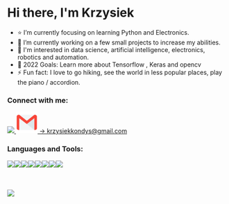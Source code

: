 # Hi there, I'm Krzysiek

- ⭐ I’m currently focusing on learning Python and Electronics.
- 🔨 I’m currently working on a few small projects to increase my abilities.
- 🔭 I'm interested in data science, artificial intelligence, electronics, robotics and automation.
- 🥅 2022 Goals: Learn more about Tensorflow , Keras and opencv
- ⚡ Fun fact: I love to go hiking, see the world in less popular places, play the piano / accordion.

### Connect with me:
<a href="https://www.linkedin.com/in/krzysiek-kondys-765312212/">
    <img height="50" src="https://cdn2.iconfinder.com/data/icons/social-icon-3/512/social_style_3_in-306.png"/>
</a>
<a href="">
    <img height="50" src="./gmail.svg"/>
    -> krzysiekkondys@gmail.com
</a>


### Languages and Tools:
<img height=50 src="https://cdn.jsdelivr.net/gh/devicons/devicon/icons/python/python-original.svg"/><img height=50 src="https://cdn.jsdelivr.net/gh/devicons/devicon/icons/git/git-plain.svg"/><img height=50 src="https://cdn.jsdelivr.net/gh/devicons/devicon/icons/github/github-original.svg"/><img height=50 src="https://cdn.jsdelivr.net/gh/devicons/devicon/icons/docker/docker-original.svg" /><img height=50 src="https://cdn.jsdelivr.net/gh/devicons/devicon/icons/tensorflow/tensorflow-original.svg" /><img height=50 src="https://cdn.jsdelivr.net/gh/devicons/devicon/icons/opencv/opencv-original.svg" /><img height=50 src="https://cdn.jsdelivr.net/gh/devicons/devicon/icons/c/c-original.svg" /><img height=50 src="https://cdn.jsdelivr.net/gh/devicons/devicon/icons/cplusplus/cplusplus-original.svg" />









<br />
<br />

<img src="https://github-readme-stats.vercel.app/api?username=kondyskrzysiek&show_icons=true&theme=dark"/>
